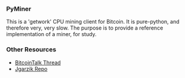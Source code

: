 ### PyMiner ###

This is a 'getwork' CPU mining client for Bitcoin. It is pure-python, and therefore very, very slow.  The purpose is to provide a reference implementation of a miner, for study.

### Other Resources ###

- [BitcoinTalk Thread](https://campuscointalk.org/index.php?topic=3546.0)
- [Jgarzik Repo](https://github.com/jgarzik/pyminer)